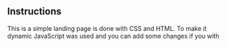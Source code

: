 ## Instructions

This is a simple landing page is done with CSS and HTML.
To make it dynamic JavaScript was used and you can add some changes if you with
